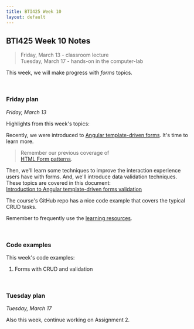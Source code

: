 ```yaml
---
title: BTI425 Week 10
layout: default
---
```


## BTI425 Week 10 Notes

> Friday, March 13 - classroom lecture  
> Tuesday, March 17 - hands-on in the computer-lab 

This week, we will make progress with *forms* topics.  

<br>

### Friday plan

*Friday, March 13* 

Highlights from this week's topics: 

Recently, we were introduced to [Angular template-driven forms](angular-forms-intro). It's time to learn more. 

> Remember our previous coverage of  
> [HTML Form patterns](html-form-patterns). 

Then, we'll learn some techniques to improve the interaction experience users have with forms. And, we'll introduce data validation techniques. These topics are covered in this document:  
[Introduction to Angular template-driven forms validation](angular-forms-validation-intro)

The course's GitHub repo has a nice code example that covers the typical CRUD tasks. 

Remember to frequently use the [learning resources](/resources).

<br>

### Code examples

This week's code examples:
1. Forms with CRUD and validation

<br>

### Tuesday plan

*Tuesday, March 17* 

Also this week, continue working on Assignment 2. 

<br>
